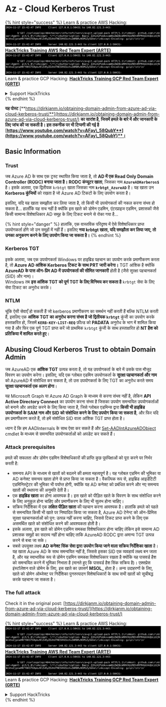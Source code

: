 # Az - Cloud Kerberos Trust

{% hint style="success" %}
Learn & practice AWS Hacking:<img src="../../../../.gitbook/assets/image (1).png" alt="" data-size="line">[**HackTricks Training AWS Red Team Expert (ARTE)**](https://training.hacktricks.xyz/courses/arte)<img src="../../../../.gitbook/assets/image (1).png" alt="" data-size="line">\
Learn & practice GCP Hacking: <img src="../../../../.gitbook/assets/image (2).png" alt="" data-size="line">[**HackTricks Training GCP Red Team Expert (GRTE)**<img src="../../../../.gitbook/assets/image (2).png" alt="" data-size="line">](https://training.hacktricks.xyz/courses/grte)

<details>

<summary>Support HackTricks</summary>

* Check the [**subscription plans**](https://github.com/sponsors/carlospolop)!
* **Join the** 💬 [**Discord group**](https://discord.gg/hRep4RUj7f) or the [**telegram group**](https://t.me/peass) or **follow** us on **Twitter** 🐦 [**@hacktricks\_live**](https://twitter.com/hacktricks\_live)**.**
* **Share hacking tricks by submitting PRs to the** [**HackTricks**](https://github.com/carlospolop/hacktricks) and [**HackTricks Cloud**](https://github.com/carlospolop/hacktricks-cloud) github repos.

</details>
{% endhint %}

**यह पोस्ट** [**https://dirkjanm.io/obtaining-domain-admin-from-azure-ad-via-cloud-kerberos-trust/**](https://dirkjanm.io/obtaining-domain-admin-from-azure-ad-via-cloud-kerberos-trust/) **का सारांश है, जिसमें हमले के बारे में और जानकारी के लिए जांच की जा सकती है। इस तकनीक पर भी टिप्पणी की गई है** [**https://www.youtube.com/watch?v=AFay\_58QubY**](https://www.youtube.com/watch?v=AFay\_58QubY)**।**

## Basic Information

### Trust

जब Azure AD के साथ एक ट्रस्ट स्थापित किया जाता है, तो **AD में एक Read Only Domain Controller (RODC) बनाया जाता है।** **RODC कंप्यूटर खाता**, जिसका नाम **`AzureADKerberos$`** है। इसके अलावा, एक द्वितीयक `krbtgt` खाता जिसका नाम **`krbtgt_AzureAD`** है। यह खाता उन **Kerberos कुंजियों** को रखता है जो Azure AD टिकटों के लिए उपयोग करता है।

इसलिए, यदि यह खाता समझौता कर लिया जाता है, तो किसी भी उपयोगकर्ता की नकल करना संभव हो सकता है... हालाँकि यह सच नहीं है क्योंकि इस खाते को डोमेन एडमिन, एंटरप्राइज एडमिन, प्रशासकों जैसे किसी सामान्य विशेषाधिकार AD समूह के लिए टिकट बनाने से रोका गया है...

{% hint style="danger" %}
हालांकि, एक वास्तविक परिदृश्य में ऐसे विशेषाधिकार प्राप्त उपयोगकर्ता होंगे जो उन समूहों में नहीं हैं। इसलिए **नया krbtgt खाता, यदि समझौता कर लिया जाए, तो उनका अनुकरण करने के लिए उपयोग किया जा सकता है।**
{% endhint %}

### Kerberos TGT

इसके अलावा, जब एक उपयोगकर्ता Windows पर हाइब्रिड पहचान का उपयोग करके प्रमाणीकरण करता है, तो **Azure AD आंशिक Kerberos टिकट के साथ PRT जारी करेगा।** TGT आंशिक है क्योंकि **AzureAD के पास ऑन-प्रिम AD में उपयोगकर्ता की सीमित जानकारी** होती है (जैसे सुरक्षा पहचानकर्ता (SID) और नाम)।\
Windows तब **इस आंशिक TGT को पूर्ण TGT के लिए विनिमय कर सकता है** `krbtgt` सेवा के लिए सेवा टिकट का अनुरोध करके।

### NTLM

चूंकि ऐसी सेवाएँ हो सकती हैं जो kerberos प्रमाणीकरण का समर्थन नहीं करती हैं बल्कि NTLM करती हैं, इसलिए एक **आंशिक TGT का अनुरोध करना संभव है जो द्वितीयक `krbtgt`** कुंजी का उपयोग करके हस्ताक्षरित हो, जिसमें **`KERB-KEY-LIST-REQ`** फ़ील्ड को **PADATA** अनुरोध के भाग में शामिल किया गया है और फिर एक पूर्ण TGT प्राप्त करें जो प्राथमिक `krbtgt` कुंजी के साथ हस्ताक्षरित हो **NT हैश को प्रतिक्रिया में शामिल करते हुए**।

## Abusing Cloud Kerberos Trust to obtain Domain Admin <a href="#abusing-cloud-kerberos-trust-to-obtain-domain-admin" id="abusing-cloud-kerberos-trust-to-obtain-domain-admin"></a>

जब AzureAD एक **आंशिक TGT** उत्पन्न करता है, तो यह उपयोगकर्ता के बारे में उसके पास मौजूद विवरण का उपयोग करेगा। इसलिए, यदि एक ग्लोबल एडमिन उपयोगकर्ता के **सुरक्षा पहचानकर्ता और नाम** को AzureAD में संशोधित कर सकता है, तो उस उपयोगकर्ता के लिए TGT का अनुरोध करते समय **सुरक्षा पहचानकर्ता एक अलग होगा**।

यह Microsoft Graph या Azure AD Graph के माध्यम से करना संभव नहीं है, लेकिन **API Active Directory Connect** का उपयोग करना संभव है जिसका उपयोग समन्वयित उपयोगकर्ताओं को बनाने और अपडेट करने के लिए किया जाता है, जिसे ग्लोबल एडमिन्स द्वारा **किसी भी हाइब्रिड उपयोगकर्ता के SAM नाम और SID को संशोधित करने के लिए उपयोग किया जा सकता है**, और फिर यदि हम प्रमाणीकरण करते हैं, तो हमें संशोधित SID वाला आंशिक TGT प्राप्त होता है।

ध्यान दें कि हम AADInternals के साथ ऐसा कर सकते हैं और [Set-AADIntAzureADObject](https://aadinternals.com/aadinternals/#set-aadintazureadobject-a) cmdlet के माध्यम से समन्वयित उपयोगकर्ताओं को अपडेट कर सकते हैं।

### Attack prerequisites <a href="#attack-prerequisites" id="attack-prerequisites"></a>

हमले की सफलता और डोमेन एडमिन विशेषाधिकारों की प्राप्ति कुछ पूर्वापेक्षाओं को पूरा करने पर निर्भर करती है:

* समन्वय API के माध्यम से खातों को बदलने की क्षमता महत्वपूर्ण है। यह ग्लोबल एडमिन की भूमिका या AD कनेक्ट समन्वय खाता होने से प्राप्त किया जा सकता है। वैकल्पिक रूप से, हाइब्रिड आइडेंटिटी एडमिनिस्ट्रेटर की भूमिका भी पर्याप्त होगी, क्योंकि यह AD कनेक्ट को प्रबंधित करने और नए समन्वय खातों की स्थापना की अनुमति देती है।
* एक **हाइब्रिड खाता** का होना आवश्यक है। इस खाते को पीड़ित खाते के विवरण के साथ संशोधित करने के लिए अनुकूल होना चाहिए और प्रमाणीकरण के लिए भी सुलभ होना चाहिए।
* सक्रिय निर्देशिका में एक **लक्षित पीड़ित खाता** की पहचान करना आवश्यक है। हालांकि हमले को पहले से समन्वयित किसी भी खाते पर निष्पादित किया जा सकता है, Azure AD टेनेन्ट को ऑन-प्रिमिस सुरक्षा पहचानकर्ताओं को पुन: उत्पन्न नहीं करना चाहिए, जिससे टिकट प्राप्त करने के लिए एक असमर्थित खाते को संशोधित करने की आवश्यकता होती है।
* इसके अलावा, इस खाते को डोमेन एडमिन समकक्ष विशेषाधिकार होना चाहिए लेकिन इसे सामान्य AD प्रशासक समूहों का सदस्य नहीं होना चाहिए ताकि AzureAD RODC द्वारा अमान्य TGT उत्पन्न करने से बचा जा सके।
* सबसे उपयुक्त लक्ष्य **AD कनेक्ट सिंक सेवा द्वारा उपयोग किया जाने वाला सक्रिय निर्देशिका खाता** है। यह खाता Azure AD के साथ समन्वयित नहीं है, जिससे इसका SID एक व्यवहार्य लक्ष्य बन जाता है, और यह स्वाभाविक रूप से डोमेन एडमिन समकक्ष विशेषाधिकार रखता है क्योंकि यह पासवर्ड हैश को समन्वयित करने में भूमिका निभाता है (मानते हुए कि पासवर्ड हैश सिंक सक्रिय है)। एक्सप्रेस इंस्टॉलेशन वाले डोमेन के लिए, इस खाते का उपसर्ग **MSOL\_** होता है। अन्य उदाहरणों के लिए, खाते को डोमेन ऑब्जेक्ट पर निर्देशिका पुनरुत्पादन विशेषाधिकारों के साथ सभी खातों को सूचीबद्ध करके पहचाना जा सकता है।

### The full attack <a href="#the-full-attack" id="the-full-attack"></a>

Check it in the original post: [https://dirkjanm.io/obtaining-domain-admin-from-azure-ad-via-cloud-kerberos-trust/](https://dirkjanm.io/obtaining-domain-admin-from-azure-ad-via-cloud-kerberos-trust/)

{% hint style="success" %}
Learn & practice AWS Hacking:<img src="../../../../.gitbook/assets/image (1).png" alt="" data-size="line">[**HackTricks Training AWS Red Team Expert (ARTE)**](https://training.hacktricks.xyz/courses/arte)<img src="../../../../.gitbook/assets/image (1).png" alt="" data-size="line">\
Learn & practice GCP Hacking: <img src="../../../../.gitbook/assets/image (2).png" alt="" data-size="line">[**HackTricks Training GCP Red Team Expert (GRTE)**<img src="../../../../.gitbook/assets/image (2).png" alt="" data-size="line">](https://training.hacktricks.xyz/courses/grte)

<details>

<summary>Support HackTricks</summary>

* Check the [**subscription plans**](https://github.com/sponsors/carlospolop)!
* **Join the** 💬 [**Discord group**](https://discord.gg/hRep4RUj7f) or the [**telegram group**](https://t.me/peass) or **follow** us on **Twitter** 🐦 [**@hacktricks\_live**](https://twitter.com/hacktricks\_live)**.**
* **Share hacking tricks by submitting PRs to the** [**HackTricks**](https://github.com/carlospolop/hacktricks) and [**HackTricks Cloud**](https://github.com/carlospolop/hacktricks-cloud) github repos.

</details>
{% endhint %}
